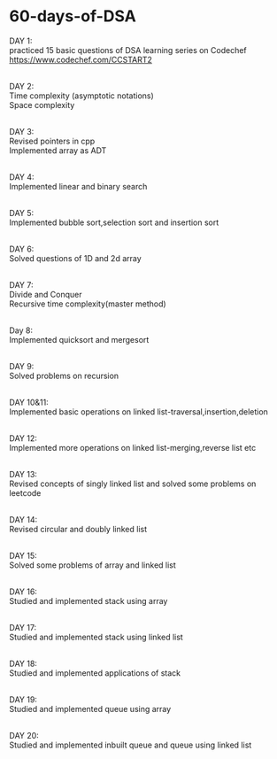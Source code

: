 # 60-days-of-DSA

DAY 1: <br>
practiced 15 basic questions of DSA learning series on Codechef
https://www.codechef.com/CCSTART2 <br><br>

DAY 2: <br>
Time complexity (asymptotic notations)<br>
Space complexity<br><br>

DAY 3: <br>
Revised pointers in cpp <br>
Implemented array as ADT<br><br>

DAY 4: <br>
Implemented linear and binary search<br><br>

DAY 5: <br>
Implemented bubble sort,selection sort and insertion sort<br><br>

DAY 6:<br>
Solved questions of 1D and 2d array<br><br>

DAY 7:<br>
Divide and Conquer <br>
Recursive time complexity(master method)<br><br>

Day 8:<br>
Implemented quicksort and mergesort <br><br>

DAY 9:<br>
Solved problems on recursion<br><br>

DAY 10&11:<br>
Implemented basic operations on linked list-traversal,insertion,deletion <br><br>

DAY 12:<br>
Implemented more operations on linked list-merging,reverse list etc<br><br>

DAY 13:<br>
Revised concepts of singly linked list and solved some problems on leetcode<br><br>

DAY 14:<br>
Revised circular and doubly linked list<br><br>

DAY 15:<br>
Solved some problems of array and linked list<br><br>

DAY 16:<br>
Studied and implemented stack using array<br><br>

DAY 17:<br>
Studied and implemented stack using linked list<br><br>

DAY 18:<br>
Studied and implemented applications of stack<br><br>

DAY 19:<br>
Studied and implemented queue using array<br><br>

DAY 20:<br>
Studied and implemented inbuilt queue and queue using linked list<br><br>

